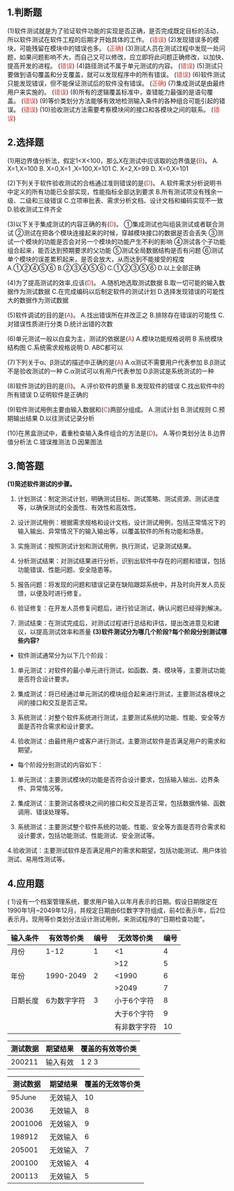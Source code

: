 
## 1.判断题
(1)软件测试就是为了验证软件功能的实现是否正确，是否完成既定目标的活动，所以软件测试在软件工程的后期才开始具体的工作。 (<font color="#d83931">错误</font>)
(2)发现错误多的模块，可能残留在模块中的错误也多。 (<font color="#d83931">正确</font>)
(3)测试人员在测试过程中发现一处问题，如果问题影响不大，而自己又可以修改，应立即将此问题正确修改，以加快、提高开发的进程。 (<font color="#d83931">错误</font>)
(4)路径测试不属于单元测试的内容。 (<font color="#d83931">错误</font>)
(5)测试只要做到语句覆盖和分支覆盖，就可以发现程序中的所有错误。 (<font color="#d83931">错误</font>)
(6)软件测试只能发现错误，但不能保证测试后的软件没有错误。 (<font color="#d83931">正确</font>)
(7)集成测试是由最终用户来实施的。 (<font color="#d83931">错误</font>)
(8)所有的逻辑覆盖标准中，查错能力最强的是语句覆盖。 (<font color="#d83931">错误</font>)
(9)等价类划分方法能够有效地检测输入条件的各种组合可能引起的错误。 (<font color="#d83931">错误</font>)
(10)验收测试方法需要考察模块间的接口和各模块之间的联系。 (<font color="#d83931">错误</font>)

## 2.选择题

(1)用边界值分析法，假定1<X<100，那么X在测试中应该取的边界值是(<font color="#d83931">B</font>)。
A. X=1,X=100 B. X=0,X=1 ,X=100,X=101
C. X=2,X=99 D. X=0,X=101

(2)下列关于软件验收测试的合格通过准则错误的是(<font color="#d83931">D</font>)。
A.软件需求分析说明书中定义的所有功能已全部实现，性能指标全部达到要求
B.所有测试项没有残余一级、二级和三级错误
C.立项审批表、需求分析文档、设计文档和编码实现不一致
D.验收测试工件齐全

(3)以下关于集成测试的内容正确的有(<font color="#d83931">D</font>)。
①集成测试也叫组装测试或者联合测试
②测试在把各个模块连接起来的时候，穿越模块接口的数据是否会丢失
③测试一个模块的功能是否会对另一个模块的功能产生不利的影响
④测试各个子功能组合起来，能否达到预期要求的父功能
⑤测试全局数据结构是否有问题
⑥测试单个模块的误差累积起来，是否会放大，从而达到不能接受的程度
A.①②④⑤⑥ B.②③④⑤⑥
C.①②③⑤⑥ D.以上全部正确

(4)为了提高测试的效率,应该(<font color="#d83931">D</font>)。
A.随机地选取测试数据
B.取一切可能的输入数据作为测试数据
C.在完成编码以后制定软件的测试计划
D.选择发现错误的可能性大的数据作为测试数据

(5)软件调试的目的是(<font color="#d83931">A</font>)。
A.找出错误所在并改正之 B.排除存在错误的可能性
C.对错误性质进行分类 D.统计出错的次数

(6)单元测试一般以白盒为主，测试的依据是(<font color="#d83931">A</font>)
A.模块功能规格说明 B 系统模块结构图
C.系统需求规格说明 D. ABC都可以

(7)下列关于α、β测试的描述中正确的是(<font color="#d83931">A</font>)
A.α测试不需要用户代表参加 B.β测试不是验收测试的一种
C.α测试可以有用户代表参加 D.β测试是系统测试的一种

(8)软件测试的目的是(<font color="#d83931">B</font>)。
A.评价软件的质量 B.发现软件的错误
C.找出软件中的所有错误 D.证明软件是正确的

(9)软件测试用例主要由输入数据和(<font color="#d83931">C</font>)两部分组成。
A.测试计划 B.测试规则
C.预期输出结果 D.以往测试记录分析

(10)在黑盒测试中，着重检查输入条件组合的方法是(<font color="#d83931">D</font>)。
A.等价类划分法 B.边界值分析法
C.错误推测法 D.因果图法

## 3.简答题
**(1)简述软件测试的步骤。**
1. 计划测试：制定测试计划，明确测试目标、测试策略、测试资源、测试进度等，以确保测试的全面性、有效性和高效性。

2. 设计测试用例：根据需求规格和设计文档，设计测试用例，包括正常情况下的输入输出、异常情况下的输入输出等，以覆盖软件的所有功能和场景。

3. 实施测试：按照测试计划和测试用例，执行测试，记录测试结果。

4. 分析测试结果：对测试结果进行分析，识别出软件中存在的问题和错误，包括功能错误、性能问题、安全隐患等。

5. 报告问题：将发现的问题和错误记录在缺陷跟踪系统中，并及时向开发人员反馈，以便及时进行修复。

6. 验证修复：在开发人员修复问题后，进行验证测试，确认问题已经得到解决。

7. 测试结束：在测试完成后，对测试过程进行总结和评估，提出改进意见和建议，以提高测试效率和质量
**(3)软件测试分为哪几个阶段?每个阶段分别测试哪些内容?**
- 软件测试通常分为以下几个阶段：

1. 单元测试：对软件的最小单元进行测试，如函数、类、模块等，主要测试功能是否符合设计要求。

2. 集成测试：将已经通过单元测试的模块组合起来进行测试，主要测试各模块之间的接口和交互是否正常。

3. 系统测试：对整个软件系统进行测试，主要测试系统的功能、性能、安全等方面是否符合需求和设计要求。

4. 验收测试：由最终用户或客户进行测试，主要测试软件是否满足用户的需求和期望。

- 每个阶段分别测试的内容如下：

1. 单元测试：主要测试模块的功能是否符合设计要求，包括输入输出、边界条件、异常情况等。

2. 集成测试：主要测试各模块之间的接口和交互是否正常，包括数据传输、函数调用、错误处理等。

3. 系统测试：主要测试整个软件系统的功能、性能、安全等方面是否符合需求和设计要求，包括功能测试、性能测试、安全测试等。

4.验收测试：主要测试软件是否满足用户的需求和期望，包括功能测试、用户体验测试、易用性测试等。

## 4.应用题

( 1)设有一个档案管理系统，要求用户输入以年月表示的日期。假设日期限定在1990年1月~2049年12月，并规定日期由6位数字字符组成，前4位表示年，后2位表示月。现用等价类划分法设计测试用例，来测试程序的“日期检查功能”。

| 输入条件 | 有效等价类  | 编号 | 无效等价类   | 编号 |
| -------- | ----------- | ---- | ------------ | ---- |
| 月份     | 1-12        | 1    | <1           | 4    |
|          |             |      | >12          | 5    |
| 年份     | 1990-2049   | 2    | <1990        | 6    |
|          |             |      | >2049        | 7    |
| 日期长度 | 6为数字字符 | 3    | 小于6个字符  | 8    |
|          |             |      | 大于6个字符  | 9    |
|          |             |      | 有非数字字符 | 10   |

| 测试数据 | 期望结果 | 覆盖的有效等价类 |
| -------- | -------- | ---------------- |
| 200211   | 输入有效 | 1 2 3               |


| 测试数据 | 期望结果 | 覆盖的无效等价类 |
| -------- | -------- | ---------------- |
| 95June   | 无效输入 | 10               |
| 20036    | 无效输入 | 8              |
| 2001006  | 无效输入 | 9               |
| 198912   | 无效输入 | 6               |
| 205001   | 无效输入 | 7               |
| 200100   | 无效输入 | 4               |
| 200113   | 无效输入 | 5               | 



